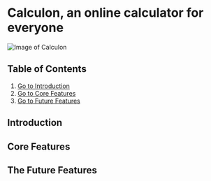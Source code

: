# Calculon, an online calculator for everyone

![Image of Calculon](https://vignette.wikia.nocookie.net/en.futurama/images/b/b3/Calculon-2.JPG/revision/latest?cb=20090604015557)


## Table of Contents
1. [Go to Introduction](#introduction) 
2. [Go to Core Features](#core-features) 
3. [Go to Future Features](#the-future-features)

## Introduction
## Core Features
## The Future Features
